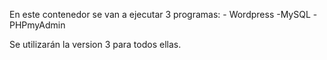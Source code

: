 En este contenedor se van a ejecutar 3 programas:
    - Wordpress
    -MySQL
    -PHPmyAdmin

Se utilizarán la version 3 para todos ellas.
